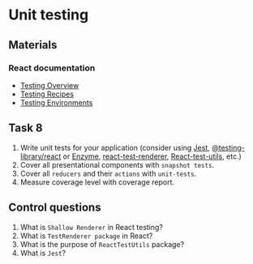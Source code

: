 # Unit testing

## Materials
### React documentation
- [Testing Overview
](https://reactjs.org/docs/testing.html)
- [Testing Recipes](https://reactjs.org/docs/testing-recipes.html)
- [Testing Environments](https://reactjs.org/docs/testing-environments.html)

## Task 8

1. Write unit tests for your application (consider using [Jest](https://www.npmjs.com/package/jest), [@testing-library/react](https://www.npmjs.com/package/@testing-library/react) or [Enzyme](https://www.npmjs.com/package/enzyme), [react-test-renderer](https://www.npmjs.com/package/react-test-renderer), [React-test-utils](https://www.npmjs.com/package/react-test-utils), etc.)
2. Cover all presentational components with `snapshot tests`.
3. Cover all `reducers` and their `actions` with `unit-tests`.
4. Measure coverage level with coverage report.

## Control questions
1. What is `Shallow Renderer` in React testing?
2. What is `TestRenderer package` in React?
3. What is the purpose of `ReactTestUtils` package?
4. What is `Jest`?
